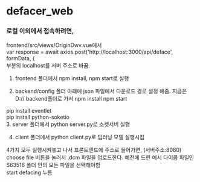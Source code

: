 # defacer_web

  
### 로컬 이외에서 접속하려면,
frontend/src/views/OriginDwv.vue에서   
var response = await axios.post('http://localhost:3000/api/deface', formData, {  
부분의 localhost를 서버 주소로 바꿈.  

1. frontend 폴더에서 npm install, npm start로 실행

  
2. backend/config 폴더 아래에 json 파일에서 다운로드 경로 설정 해줌. 지금은 D://
backend폴더로 가서 npm install
npm start


pip install eventlet  
pip install python-soketio  
3. server 폴더에서 python server.py로 소켓서버 실행  
  
  
4. client 폴더에서 python client.py로 딥러닝 모델 실행시킴  
  
4가지 모두 실행시켜놓고 나서 프론트엔드에 주소로 들어가면, (서버주소:8080)  
choose file 버튼을 눌러서 .dcm 파일을 업로드한다. 예전에 드린 예시 다이콤 파일인 S63516 폴더 안의 모든 파일을 선택해야함  
start defacing 누름  





